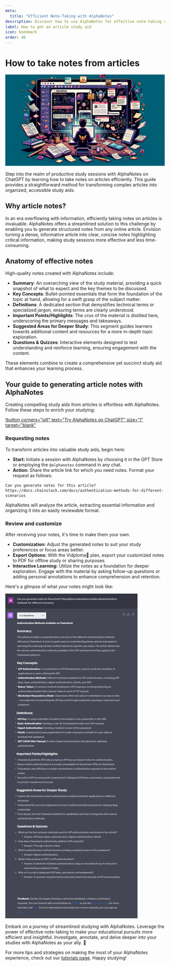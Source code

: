 ```yaml
---
meta:
  title: "Efficient Note-Taking with AlphaNotes"
description: Discover how to use AlphaNotes for effective note-taking on articles. This tutorial guides you through generating detailed notes to enhance your study sessions.
label: How to get an article study aid
icon: bookmark
order: 46
---
```


# How to take notes from articles

![](../../resources/article-notes-banner.png)

Step into the realm of productive study sessions with AlphaNotes on ChatGPT by learning how to take notes on articles efficiently. This guide provides a straightforward method for transforming complex articles into organized, accessible study aids.

## Why article notes?

In an era overflowing with information, efficiently taking notes on articles is invaluable. AlphaNotes offers a streamlined solution to this challenge by enabling you to generate structured notes from any online article. Envision turning a dense, informative article into clear, concise notes highlighting critical information, making study sessions more effective and less time-consuming.

## Anatomy of effective notes

High-quality notes created with AlphaNotes include:

- **Summary**: An overarching view of the study material, providing a quick snapshot of what to expect and the key themes to be discussed.
- **Key Concepts**: Bullet-pointed essentials that form the foundation of the topic at hand, allowing for a swift grasp of the subject matter.
- **Definitions**: A dedicated section that demystifies technical terms or specialized jargon, ensuring terms are clearly understood.
- **Important Points/Highlights**: The crux of the material is distilled here, underscoring the primary messages and takeaways.
- **Suggested Areas for Deeper Study**: This segment guides learners towards additional content and resources for a more in-depth topic exploration.
- **Questions & Quizzes**: Interactive elements designed to test understanding and reinforce learning, ensuring engagement with the content.

These elements combine to create a comprehensive yet succinct study aid that enhances your learning process.

## Your guide to generating article notes with AlphaNotes

Creating compelling study aids from articles is effortless with AlphaNotes. Follow these steps to enrich your studying:

[!button corners="pill" text="Try AlphaNotes on ChatGPT" size="l" target="blank"](https://chat.openai.com/g/g-ZdfrSRAyo-alphanotes-gpt)

### Requesting notes

To transform articles into valuable study aids, begin here:

- **Start:** Initiate a session with AlphaNotes by choosing it in the GPT Store or employing the `@alphanotes` command in any chat.
- **Action:** Share the article link for which you need notes. Format your request as follows:

```
Can you generate notes for this article? https://docs.chainstack.com/docs/authentication-methods-for-different-scenarios
```

AlphaNotes will analyze the article, extracting essential information and organizing it into an easily reviewable format.

### Review and customize

After receiving your notes, it's time to make them your own:

- **Customization:** Adjust the generated notes to suit your study preferences or focus areas better.
- **Export Options:** With the Vidploma🎥 plan, export your customized notes to PDF for offline study or sharing purposes.
- **Interactive Learning:** Utilize the notes as a foundation for deeper exploration. Engage with the material by asking follow-up questions or adding personal annotations to enhance comprehension and retention.

Here's a glimpse of what your notes might look like:

![](../../resources/article-notes.png)

Embark on a journey of streamlined studying with AlphaNotes. Leverage the power of effective note-taking to make your educational pursuits more efficient and insightful. Investigate, annotate, and delve deeper into your studies with AlphaNotes as your ally. 🚀

For more tips and strategies on making the most of your AlphaNotes experience, check out our [tutorials page](https://www.alphanotes.one/tutorials). Happy studying!
